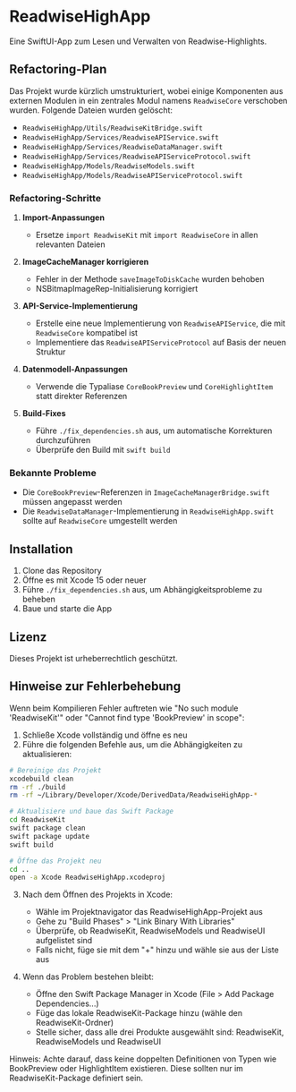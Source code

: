 # ReadwiseHighApp

Eine SwiftUI-App zum Lesen und Verwalten von Readwise-Highlights.

## Refactoring-Plan

Das Projekt wurde kürzlich umstrukturiert, wobei einige Komponenten aus externen Modulen in ein zentrales Modul namens `ReadwiseCore` verschoben wurden. Folgende Dateien wurden gelöscht:

- `ReadwiseHighApp/Utils/ReadwiseKitBridge.swift`
- `ReadwiseHighApp/Services/ReadwiseAPIService.swift`
- `ReadwiseHighApp/Services/ReadwiseDataManager.swift`
- `ReadwiseHighApp/Services/ReadwiseAPIServiceProtocol.swift`
- `ReadwiseHighApp/Models/ReadwiseModels.swift`
- `ReadwiseHighApp/Models/ReadwiseAPIServiceProtocol.swift`

### Refactoring-Schritte

1. **Import-Anpassungen**
   - Ersetze `import ReadwiseKit` mit `import ReadwiseCore` in allen relevanten Dateien

2. **ImageCacheManager korrigieren**
   - Fehler in der Methode `saveImageToDiskCache` wurden behoben
   - NSBitmapImageRep-Initialisierung korrigiert

3. **API-Service-Implementierung**
   - Erstelle eine neue Implementierung von `ReadwiseAPIService`, die mit `ReadwiseCore` kompatibel ist
   - Implementiere das `ReadwiseAPIServiceProtocol` auf Basis der neuen Struktur

4. **Datenmodell-Anpassungen**
   - Verwende die Typaliase `CoreBookPreview` und `CoreHighlightItem` statt direkter Referenzen

5. **Build-Fixes**
   - Führe `./fix_dependencies.sh` aus, um automatische Korrekturen durchzuführen
   - Überprüfe den Build mit `swift build`

### Bekannte Probleme

- Die `CoreBookPreview`-Referenzen in `ImageCacheManagerBridge.swift` müssen angepasst werden
- Die `ReadwiseDataManager`-Implementierung in `ReadwiseHighApp.swift` sollte auf `ReadwiseCore` umgestellt werden

## Installation

1. Clone das Repository
2. Öffne es mit Xcode 15 oder neuer
3. Führe `./fix_dependencies.sh` aus, um Abhängigkeitsprobleme zu beheben
4. Baue und starte die App

## Lizenz

Dieses Projekt ist urheberrechtlich geschützt.

## Hinweise zur Fehlerbehebung

Wenn beim Kompilieren Fehler auftreten wie "No such module 'ReadwiseKit'" oder "Cannot find type 'BookPreview' in scope":

1. Schließe Xcode vollständig und öffne es neu
2. Führe die folgenden Befehle aus, um die Abhängigkeiten zu aktualisieren:

```bash
# Bereinige das Projekt
xcodebuild clean
rm -rf ./build
rm -rf ~/Library/Developer/Xcode/DerivedData/ReadwiseHighApp-*

# Aktualisiere und baue das Swift Package
cd ReadwiseKit
swift package clean
swift package update
swift build

# Öffne das Projekt neu
cd ..
open -a Xcode ReadwiseHighApp.xcodeproj
```

3. Nach dem Öffnen des Projekts in Xcode:
   - Wähle im Projektnavigator das ReadwiseHighApp-Projekt aus
   - Gehe zu "Build Phases" > "Link Binary With Libraries"
   - Überprüfe, ob ReadwiseKit, ReadwiseModels und ReadwiseUI aufgelistet sind
   - Falls nicht, füge sie mit dem "+" hinzu und wähle sie aus der Liste aus

4. Wenn das Problem bestehen bleibt:
   - Öffne den Swift Package Manager in Xcode (File > Add Package Dependencies...)
   - Füge das lokale ReadwiseKit-Package hinzu (wähle den ReadwiseKit-Ordner)
   - Stelle sicher, dass alle drei Produkte ausgewählt sind: ReadwiseKit, ReadwiseModels und ReadwiseUI

Hinweis: Achte darauf, dass keine doppelten Definitionen von Typen wie BookPreview oder HighlightItem existieren. Diese sollten nur im ReadwiseKit-Package definiert sein. 